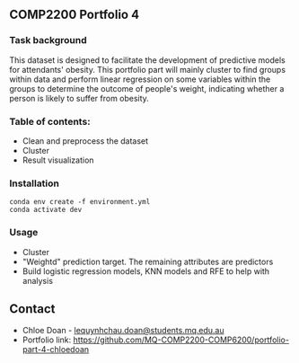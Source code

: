 ## COMP2200 Portfolio 4

### Task background
This dataset is designed to facilitate the development of predictive models for attendants' obesity. This portfolio part will mainly cluster to find groups within data and perform linear regression on some variables within the groups to determine the outcome of people's weight, indicating whether a person is likely to suffer from obesity.

### Table of contents:
- Clean and preprocess the dataset
- Cluster
- Result visualization

### Installation
```
conda env create -f environment.yml
conda activate dev
```

### Usage
- Cluster
- "Weightd" prediction target. The remaining attributes are predictors
- Build logistic regression models, KNN models and RFE to help with analysis

## Contact
- Chloe Doan - lequynhchau.doan@students.mq.edu.au
- Portfolio link: https://github.com/MQ-COMP2200-COMP6200/portfolio-part-4-chloedoan
